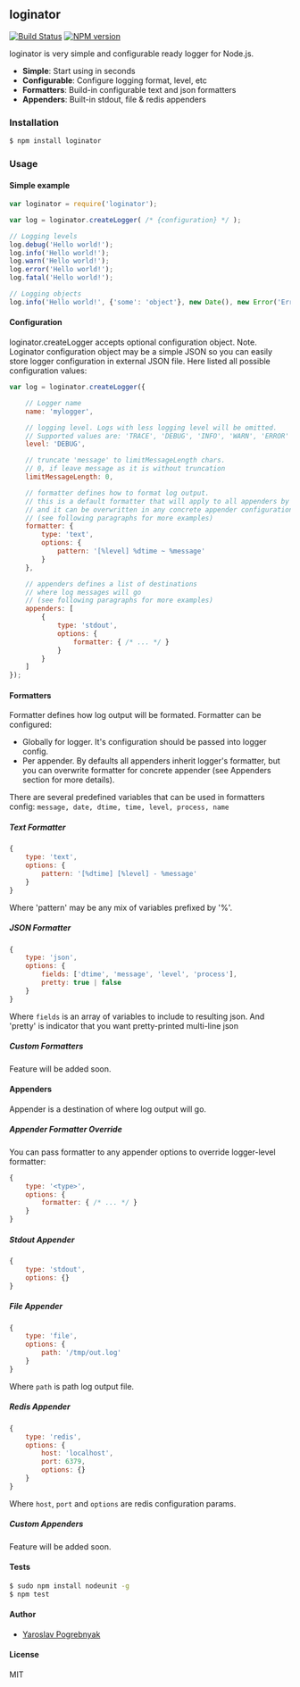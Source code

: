 ## loginator

[![Build Status](https://travis-ci.org/yyyar/loginator.svg?branch=master)](https://travis-ci.org/yyyar/loginator) [![NPM version](https://badge.fury.io/js/loginator.svg)](http://badge.fury.io/js/loginator)

loginator is very simple and configurable ready logger for Node.js.

* **Simple**: Start using in seconds
* **Configurable**: Configure logging format, level, etc
* **Formatters**: Build-in configurable text and json formatters
* **Appenders**: Built-in stdout, file & redis appenders

### Installation
```bash
$ npm install loginator
```

### Usage

#### Simple example

```javascript
var loginator = require('loginator');

var log = loginator.createLogger( /* {configuration} */ );

// Logging levels
log.debug('Hello world!');
log.info('Hello world!');
log.warn('Hello world!');
log.error('Hello world!');
log.fatal('Hello world!');

// Logging objects
log.info('Hello world!', {'some': 'object'}, new Date(), new Error('Error!!!'));

```

#### Configuration
loginator.createLogger accepts optional configuration object.
Note. Loginator configuration object may be a simple JSON so you can easily
store logger configuration in external JSON file.
Here listed all possible configuration values:

```javascript
var log = loginator.createLogger({

    // Logger name
    name: 'mylogger',

    // logging level. Logs with less logging level will be omitted.
    // Supported values are: 'TRACE', 'DEBUG', 'INFO', 'WARN', 'ERROR' and 'FATAL':
    level: 'DEBUG',

    // truncate 'message' to limitMessageLength chars.
    // 0, if leave message as it is without truncation
    limitMessageLength: 0,

    // formatter defines how to format log output.
    // this is a default formatter that will apply to all appenders by default,
    // and it can be overwritten in any concrete appender configuration
    // (see following paragraphs for more examples)
    formatter: {
        type: 'text',
        options: {
            pattern: '[%level] %dtime ~ %message'
        }
    },

    // appenders defines a list of destinations
    // where log messages will go
    // (see following paragraphs for more examples)
    appenders: [
        {
            type: 'stdout',
            options: {
                formatter: { /* ... */ }
            }
        }
    ]
});
```

#### Formatters
Formatter defines how log output will be formated. Formatter can be configured:
- Globally for logger. It's configuration should be passed into logger config.
- Per appender. By defaults all appenders inherit logger's formatter, but you can
overwrite formatter for concrete appender (see Appenders section for more details).

There are several predefined variables that can be used in formatters config:
```message, date, dtime, time, level, process, name```

##### Text Formatter
```javascript
{
    type: 'text',
    options: {
        pattern: '[%dtime] [%level] - %message'
    }
}
```

Where 'pattern' may be any mix of variables prefixed by '%'.

##### JSON Formatter
```javascript
{
    type: 'json',
    options: {
        fields: ['dtime', 'message', 'level', 'process'],
        pretty: true | false
    }
}
```

Where `fields` is an array of variables to include to resulting json.
And 'pretty' is indicator that you want pretty-printed multi-line json


##### Custom Formatters
Feature will be added soon.


#### Appenders
Appender is a destination of where log output will go.

##### Appender Formatter Override
You can pass formatter to any appender options to override logger-level formatter:
```javascript
{
    type: '<type>',
    options: {
        formatter: { /* ... */ }
    }
}
```

##### Stdout Appender
```javascript
{
    type: 'stdout',
    options: {}
}
```

##### File Appender
```javascript
{
    type: 'file',
    options: {
        path: '/tmp/out.log'
    }
}
```
Where `path` is path log output file.

##### Redis Appender
```javascript
{
    type: 'redis',
    options: {
        host: 'localhost',
        port: 6379,
        options: {}
    }
}
```
Where `host`, `port` and `options` are redis configuration params.


##### Custom Appenders
Feature will be added soon.


#### Tests
```bash
$ sudo npm install nodeunit -g
$ npm test
```

#### Author
* [Yaroslav Pogrebnyak](https://github.com/yyyar/)

#### License
MIT

